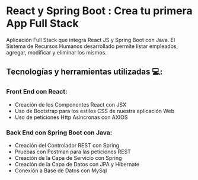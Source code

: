 # React y Spring Boot : Crea tu primera App Full Stack
Aplicación Full Stack que integra React JS y Spring Boot con Java. El Sistema de Recursos Humanos desarrollado permite listar empleados, agregar, modificar y eliminar los mismos.

## Tecnologías y herramientas utilizadas 💻:
### Front End con React:
<ul>
  <li>Creación de los Componentes React con JSX</li>
  <li>Uso de Bootstrap para los estilos CSS de nuestra aplicación Web</li>
  <li>Uso de peticiones Http Asíncronas con AXIOS</li>
</ul>

### Back End con Spring Boot con Java:
<ul>
  <li>Creación del Controlador REST con Spring</li>
  <li>Pruebas con Postman para las peticiones REST</li>
  <li>Creación de la Capa de Servicio con Spring</li>
  <li>Creación de la Capa  de Datos con JPA y Hibernate</li>
  <li>Conexión a Base de Datos con MySql</li>
</ul>
